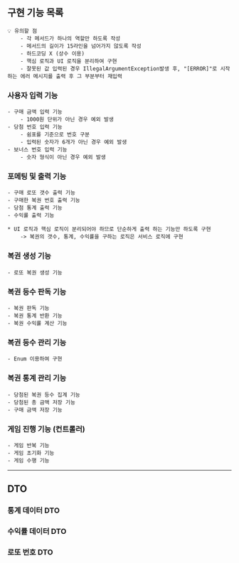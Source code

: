 ## 구현 기능 목록

~~~
💡 유의할 점
    - 각 메서드가 하나의 역할만 하도록 작성
    - 메서드의 길이가 15라인을 넘어가지 않도록 작성
    - 하드코딩 X (상수 이용)
    - 핵심 로직과 UI 로직을 분리하여 구현
    - 잘못된 값 입력된 경우 IllegalArgumentException발생 후, "[ERROR]"로 시작하는 에러 메시지를 출력 후 그 부분부터 재입력
~~~

### 사용자 입력 기능
    - 구매 금액 입력 기능
        - 1000원 단위가 아닌 경우 예외 발생
    - 당첨 번호 입력 기능
        - 쉼표를 기준으로 번호 구분
        - 입력된 숫자가 6개가 아닌 경우 예외 발생
    - 보너스 번호 입력 기능
        - 숫자 형식이 아닌 경우 예외 발생

### 포메팅 및 출력 기능
    - 구매 로또 갯수 출력 기능
    - 구매한 복권 번호 출력 기능
    - 당첨 통계 출력 기능
    - 수익률 출력 기능
    
    * UI 로직과 핵심 로직이 분리되어야 하므로 단순하게 출력 하는 기능만 하도록 구현
        -> 복권의 갯수, 통계, 수익률을 구하는 로직은 서비스 로직에 구현

### 복권 생성 기능
    - 로또 복권 생성 기능

### 복권 등수 판독 기능
    - 복권 판독 기능
    - 복권 통계 반환 기능
    - 복권 수익률 계산 기능

### 복권 등수 관리 기능
    - Enum 이용하여 구현

### 복권 통계 관리 기능
    - 당첨된 복권 등수 집계 기능
    - 당첨된 총 금액 저장 기능
    - 구매 금액 저장 기능

### 게임 진행 기능 (컨트롤러)
    - 게임 반복 기능
    - 게임 초기화 기능
    - 게임 수행 기능

---

## DTO

### 통계 데이터 DTO
### 수익률 데이터 DTO
### 로또 번호 DTO